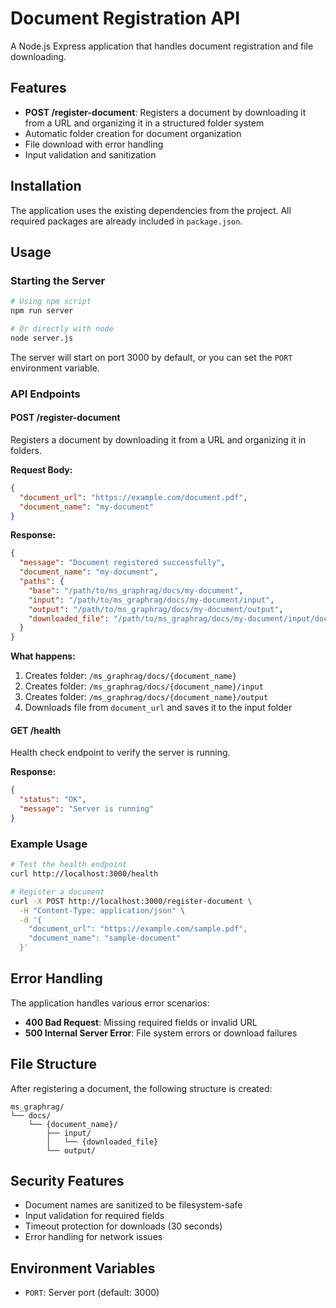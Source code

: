 # Document Registration API

A Node.js Express application that handles document registration and file downloading.

## Features

- **POST /register-document**: Registers a document by downloading it from a URL and organizing it in a structured folder system
- Automatic folder creation for document organization
- File download with error handling
- Input validation and sanitization

## Installation

The application uses the existing dependencies from the project. All required packages are already included in `package.json`.

## Usage

### Starting the Server

```bash
# Using npm script
npm run server

# Or directly with node
node server.js
```

The server will start on port 3000 by default, or you can set the `PORT` environment variable.

### API Endpoints

#### POST /register-document

Registers a document by downloading it from a URL and organizing it in folders.

**Request Body:**
```json
{
  "document_url": "https://example.com/document.pdf",
  "document_name": "my-document"
}
```

**Response:**
```json
{
  "message": "Document registered successfully",
  "document_name": "my-document",
  "paths": {
    "base": "/path/to/ms_graphrag/docs/my-document",
    "input": "/path/to/ms_graphrag/docs/my-document/input",
    "output": "/path/to/ms_graphrag/docs/my-document/output",
    "downloaded_file": "/path/to/ms_graphrag/docs/my-document/input/document.pdf"
  }
}
```

**What happens:**
1. Creates folder: `/ms_graphrag/docs/{document_name}`
2. Creates folder: `/ms_graphrag/docs/{document_name}/input`
3. Creates folder: `/ms_graphrag/docs/{document_name}/output`
4. Downloads file from `document_url` and saves it to the input folder

#### GET /health

Health check endpoint to verify the server is running.

**Response:**
```json
{
  "status": "OK",
  "message": "Server is running"
}
```

### Example Usage

```bash
# Test the health endpoint
curl http://localhost:3000/health

# Register a document
curl -X POST http://localhost:3000/register-document \
  -H "Content-Type: application/json" \
  -d '{
    "document_url": "https://example.com/sample.pdf",
    "document_name": "sample-document"
  }'
```

## Error Handling

The application handles various error scenarios:

- **400 Bad Request**: Missing required fields or invalid URL
- **500 Internal Server Error**: File system errors or download failures

## File Structure

After registering a document, the following structure is created:

```
ms_graphrag/
└── docs/
    └── {document_name}/
        ├── input/
        │   └── {downloaded_file}
        └── output/
```

## Security Features

- Document names are sanitized to be filesystem-safe
- Input validation for required fields
- Timeout protection for downloads (30 seconds)
- Error handling for network issues

## Environment Variables

- `PORT`: Server port (default: 3000)